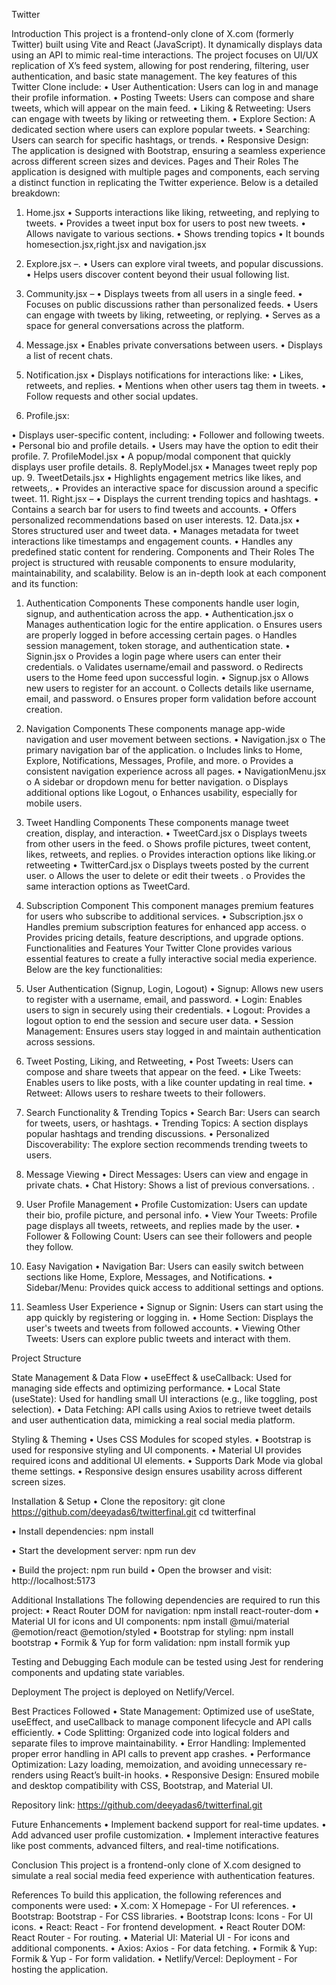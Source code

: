 Twitter

Introduction
This project is a frontend-only clone of X.com (formerly Twitter) built using Vite and React (JavaScript). It dynamically displays data using an API to mimic real-time interactions. The project focuses on UI/UX replication of X’s feed system, allowing for post rendering, filtering, user authentication, and basic state management.
The key features of this Twitter Clone include:
•	User Authentication: Users can log in and manage their profile information.
•	Posting Tweets: Users can compose and share tweets, which will appear on the main feed.
•	Liking & Retweeting: Users can engage with tweets by liking or retweeting them.
•	Explore Section: A dedicated section where users can explore popular tweets.
•	Searching: Users can search for specific hashtags, or trends.
•	Responsive Design: The application is designed with Bootstrap, ensuring a seamless experience across different screen sizes and devices.
Pages and Their Roles
The application is designed with multiple pages and components, each serving a distinct function in replicating the Twitter experience. Below is a detailed breakdown:
1.	Home.jsx 
•	Supports interactions like liking, retweeting, and replying to tweets.
•	Provides a tweet input box for users to post new tweets.
•	Allows navigate to various sections.
•	Shows trending topics
•	It bounds homesection.jsx,right.jsx and navigation.jsx
2. Explore.jsx –.
•	Users can explore viral tweets, and popular discussions.
•	Helps users discover content beyond their usual following list.	
2.	Community.jsx –
•	Displays tweets from all users in a single feed.
•	Focuses on public discussions rather than personalized feeds.
•	Users can engage with tweets by liking, retweeting, or replying.
•	Serves as a space for general conversations across the platform.
3.	Message.jsx 
•	Enables private conversations between users.
•	Displays a list of recent chats.
4.	Notification.jsx 
•	Displays notifications for interactions like:
•	Likes, retweets, and replies.
•	Mentions when other users tag them in tweets.
•	Follow requests and other social updates.

5.	Profile.jsx:
 
•	Displays user-specific content, including:
•	Follower and following tweets.
•	Personal bio and profile details.
•	Users may have the option to edit their profile.
7. ProfileModel.jsx 
•	A popup/modal component that quickly displays user profile details.
8. ReplyModel.jsx 
•	Manages tweet reply pop up.
9. TweetDetails.jsx 
•	Highlights engagement metrics like likes, and retweets,.
•	Provides an interactive space for discussion around a specific tweet.
11. Right.jsx – 
•	Displays the current trending topics and hashtags.
•	Contains a search bar for users to find tweets and accounts.
•	Offers personalized recommendations based on user interests.
12. Data.jsx 
•	Stores structured user and tweet data.
•	Manages metadata for tweet interactions like timestamps and engagement counts.
•	Handles any predefined static content for rendering.
Components and Their Roles
The project is structured with reusable components to ensure modularity, maintainability, and scalability. Below is an in-depth look at each component and its function:
1. Authentication Components
These components handle user login, signup, and authentication across the app.
•	Authentication.jsx
o	Manages authentication logic for the entire application.
o	Ensures users are properly logged in before accessing certain pages.
o	Handles session management, token storage, and authentication state.
•	Signin.jsx
o	Provides a login page where users can enter their credentials.
o	Validates username/email and password.
o	Redirects users to the Home feed upon successful login.
•	Signup.jsx
o	Allows new users to register for an account.
o	Collects details like username, email, and password.
o	Ensures proper form validation before account creation.
2. Navigation Components
These components manage app-wide navigation and user movement between sections.
•	Navigation.jsx
o	The primary navigation bar of the application.
o	Includes links to Home, Explore, Notifications, Messages, Profile, and more.
o	Provides a consistent navigation experience across all pages.
•	NavigationMenu.jsx
o	A sidebar or dropdown menu for better navigation.
o	Displays additional options like  Logout, 
o	Enhances usability, especially for mobile users.
3. Tweet Handling Components
These components manage tweet creation, display, and interaction.
•	TweetCard.jsx
o	Displays tweets from other users in the feed.
o	Shows profile pictures, tweet content, likes, retweets, and replies.
o	Provides interaction options like liking.or retweeting
•	TwitterCard.jsx
o	Displays tweets posted by the current user.
o	Allows the user to  delete or edit their tweets .
o	Provides the same interaction options as TweetCard.
4. Subscription Component
This component manages premium features for users who subscribe to additional services.
•	Subscription.jsx
o	Handles premium subscription features for enhanced app access.
o	Provides pricing details, feature descriptions, and upgrade options.
Functionalities and Features
Your Twitter Clone provides various essential features to create a fully interactive social media experience. Below are the key functionalities:
1. User Authentication (Signup, Login, Logout)
•	Signup: Allows new users to register with a username, email, and password.
•	Login: Enables users to sign in securely using their credentials.
•	Logout: Provides a logout option to end the session and secure user data.
•	Session Management: Ensures users stay logged in and maintain authentication across sessions.

2. Tweet Posting, Liking, and Retweeting, 
•	Post Tweets: Users can compose and share tweets that appear on the feed.
•	Like Tweets: Enables users to like posts, with a like counter updating in real time.
•	Retweet: Allows users to reshare tweets to their followers.

3. Search Functionality & Trending Topics
•	Search Bar: Users can search for tweets, users, or hashtags.
•	Trending Topics: A section displays popular hashtags and trending discussions.
•	Personalized Discoverability: The explore section recommends trending tweets to users.

4. Message Viewing
•	Direct Messages: Users can view and engage in private chats.
•	Chat History: Shows a list of previous conversations.
.
5. User Profile Management
•	Profile Customization: Users can update their bio, profile picture, and personal info.
•	View Your Tweets: Profile page displays all tweets, retweets, and replies made by the user.
•	Follower & Following Count: Users can see their followers and people they follow.

6. Easy Navigation
•	Navigation Bar: Users can easily switch between sections like Home, Explore, Messages, and Notifications.
•	Sidebar/Menu: Provides quick access to additional settings and options.

7. Seamless User Experience
•	Signup or Signin: Users can start using the app quickly by registering or logging in.
•	Home Section: Displays the user's tweets and tweets from followed accounts.
•	Viewing Other Tweets: Users can explore public tweets and interact with them.

Project Structure

<!-- Uploading "Screenshot 2025-03-27 163030.png"... -->



State Management & Data Flow
•	useEffect & useCallback: Used for managing side effects and optimizing performance.
•	Local State (useState): Used for handling small UI interactions (e.g., like toggling, post selection).
•	Data Fetching: API calls using Axios to retrieve tweet details and user authentication data, mimicking a real social media platform.

Styling & Theming
•	Uses CSS Modules for scoped styles.
•	Bootstrap is used for responsive styling and UI components.
•	Material UI provides required icons and additional UI elements.
•	Supports Dark Mode via global theme settings.
•	Responsive design ensures usability across different screen sizes.

Installation & Setup
•	Clone the repository:
git clone https://github.com/deeyadas6/twitterfinal.git
cd twitterfinal

•	Install dependencies:
npm install

•	Start the development server:
npm run dev

•	Build the project:
npm run build
•	Open the browser and visit:
http://localhost:5173

Additional Installations
The following dependencies are required to run this project:
•	React Router DOM for navigation:
npm install react-router-dom
•	Material UI for icons and UI components:
npm install @mui/material @emotion/react @emotion/styled
•	Bootstrap for styling:
npm install bootstrap
•	Formik & Yup for form validation:
npm install formik yup

Testing and Debugging
Each module can be tested using Jest for rendering components and updating state variables.

Deployment
The project is deployed on Netlify/Vercel.

Best Practices Followed
•	State Management: Optimized use of useState, useEffect, and useCallback to manage component lifecycle and API calls efficiently.
•	Code Splitting: Organized code into logical folders and separate files to improve maintainability.
•	Error Handling: Implemented proper error handling in API calls to prevent app crashes.
•	Performance Optimization: Lazy loading, memoization, and avoiding unnecessary re-renders using React’s built-in hooks.
•	Responsive Design: Ensured mobile and desktop compatibility with CSS, Bootstrap, and Material UI.


Repository link: 
https://github.com/deeyadas6/twitterfinal.git

Future Enhancements
•	Implement backend support for real-time updates.
•	Add advanced user profile customization.
•	Implement interactive features like post comments, advanced filters, and real-time notifications.

Conclusion
This project is a frontend-only clone of X.com designed to simulate a real social media feed experience with authentication features.

References
To build this application, the following references and components were used:
•	X.com: X Homepage - For UI references.
•	Bootstrap: Bootstrap - For CSS libraries.
•	Bootstrap Icons: Icons - For UI icons.
•	React: React - For frontend development.
•	React Router DOM: React Router - For routing.
•	Material UI: Material UI - For icons and additional components.
•	Axios: Axios - For data fetching.
•	Formik & Yup: Formik & Yup - For form validation.
•	Netlify/Vercel: Deployment - For hosting the application.


























